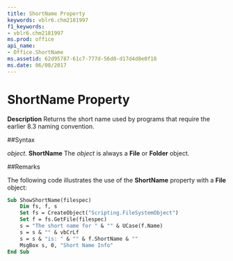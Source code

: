 ```yaml
---
title: ShortName Property
keywords: vblr6.chm2181997
f1_keywords:
- vblr6.chm2181997
ms.prod: office
api_name:
- Office.ShortName
ms.assetid: 62d95787-61c7-777d-56d0-d17d4d8e0f18
ms.date: 06/08/2017
---
```



# ShortName Property



 **Description**
Returns the short name used by programs that require the earlier 8.3 naming convention.

##Syntax

_object_. **ShortName**
The  _object_ is always a **File** or **Folder** object.

##Remarks

The following code illustrates the use of the  **ShortName** property with a **File** object:



```vb
Sub ShowShortName(filespec)
    Dim fs, f, s
    Set fs = CreateObject("Scripting.FileSystemObject")
    Set f = fs.GetFile(filespec)
    s = "The short name for " & "" & UCase(f.Name)
    s = s & "" & vbCrLf
    s = s & "is: " & "" & f.ShortName & ""
    MsgBox s, 0, "Short Name Info"
End Sub
```


